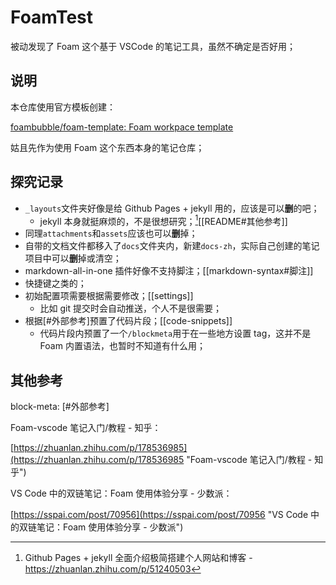 # FoamTest

被动发现了 Foam 这个基于 VSCode 的笔记工具，虽然不确定是否好用；

## 说明

本仓库使用官方模板创建：

[foambubble/foam-template: Foam workpace template](https://github.com/foambubble/foam-template "foambubble/foam-template: Foam workpace template")

姑且先作为使用 Foam 这个东西本身的笔记仓库；

## 探究记录

- `_layouts`文件夹好像是给 Github Pages + jekyll 用的，应该是可以**删**的吧；
    - jekyll 本身就挺麻烦的，不是很想研究；[^jekyll][[README#其他参考]]
- 同理`attachments`和`assets`应该也可以**删**掉；
- 自带的文档文件都移入了`docs`文件夹内，新建`docs-zh`，实际自己创建的笔记项目中可以**删**掉或清空；
- markdown-all-in-one 插件好像不支持脚注；[[markdown-syntax#脚注]]
- 快捷键之类的；
- 初始配置项需要根据需要修改；[[settings]]
    - 比如 git 提交时会自动推送，个人不是很需要；
- 根据[#外部参考]预置了代码片段；[[code-snippets]]
    - 代码片段内预置了一个`/blockmeta`用于在一些地方设置 tag，这并不是 Foam 内置语法，也暂时不知道有什么用；

[^jekyll]: Github Pages + jekyll 全面介绍极简搭建个人网站和博客 - https://zhuanlan.zhihu.com/p/51240503

## 其他参考

block-meta: [#外部参考]

Foam-vscode 笔记入门/教程 - 知乎：

[https://zhuanlan.zhihu.com/p/178536985](https://zhuanlan.zhihu.com/p/178536985 "Foam-vscode 笔记入门/教程 - 知乎")

VS Code 中的双链笔记：Foam 使用体验分享 - 少数派：

[https://sspai.com/post/70956](https://sspai.com/post/70956 "VS Code 中的双链笔记：Foam 使用体验分享 - 少数派")